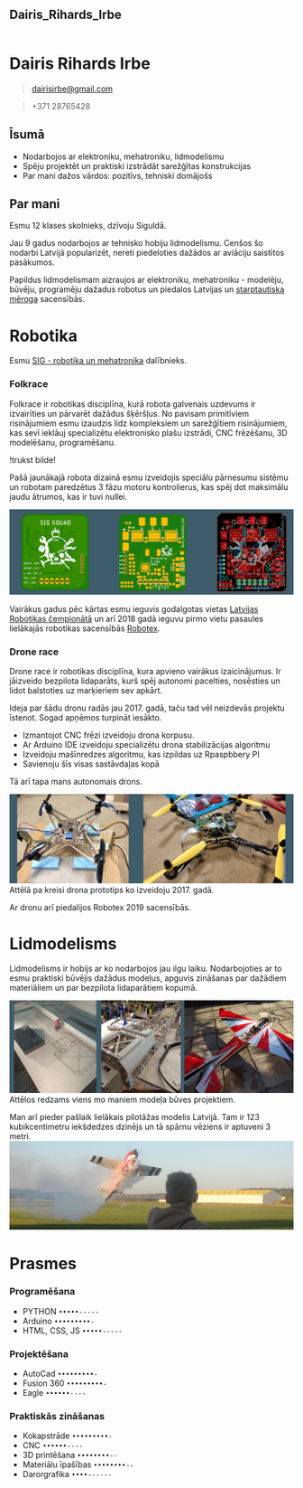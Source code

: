  ## Dairis_Rihards_Irbe
<pre>
</pre>
> 
 
 # Dairis Rihards Irbe
 
> [dairisirbe@gmail.com](mailto:dairisirbe@gmail.com?subject=[GitHub_zina] )

> +371 28765428

## Īsumā
* Nodarbojos ar elektroniku, mehatroniku, lidmodelismu
* Spēju projektēt un praktiski izstrādāt sarežģītas konstrukcijas
* Par mani dažos vārdos: pozitīvs, tehniski domājošs

## Par mani

Esmu 12 klases skolnieks, dzīvoju Siguldā.

Jau 9 gadus nodarbojos ar tehnisko hobiju lidmodelismu. Cenšos šo nodarbi Latvijā popularizēt, nereti piedeloties dažādos ar aviāciju saistītos pasākumos.

Papildus lidmodelismam aizraujos ar elektroniku, mehatroniku - modelēju, būvēju, programēju dažadus robotus un piedalos Latvijas un [starptautiska mēroga](https://robotex.international/) sacensībās.

# Robotika

Esmu [SIG - robotika un mehatronika](https://www.facebook.com/SIGsquad/) dalībnieks.

### Folkrace

Folkrace ir robotikas disciplīna, kurā robota galvenais uzdevums ir izvairīties un pārvarēt dažādus šķēršļus. No pavisam primitīviem risinājumiem esmu izaudzis lidz kompleksiem un sarežģītiem risinājumiem, kas sevī ieklāuj  specializētu elektronisko plašu izstrādi, CNC frēzēšanu, 3D modelēšanu, programēšanu.

!trukst bilde!

Pašā jaunākajā robota dizainā esmu izveidojis speciālu pārnesumu sistēmu un robotam paredzētus 3 fāzu motoru kontrolierus, kas spēj dot maksimālu jaudu ātrumos, kas ir tuvi nullei.

![BLDC kontrolieris](/images/plate.png)

Vairākus gadus pēc kārtas esmu ieguvis godalgotas vietas [Latvijas Robotikas čempionātā](http://robotuskola.lv/lv/latvijas-robotikas-cempionats-kalendars/) un arī 2018 gadā ieguvu pirmo vietu pasaules lielākajās robotikas sacensībās [Robotex](https://robotex.international).

### Drone race

Drone race ir robotikas disciplīna, kura apvieno vairākus izaicinājumus. Ir jāizveido bezpilota lidaparāts, kurš spēj autonomi pacelties, nosēsties un lidot balstoties uz marķieriem sev apkārt.

Ideja par šādu dronu radās jau 2017. gadā, taču tad vēl neizdevās projektu īstenot. Sogad apņēmos turpināt iesākto. 
* Izmantojot CNC frēzi izveidoju drona korpusu.
* Ar Arduino IDE izveidoju specializētu drona stabilizācijas algoritmu
* Izveidoju mašīnredzes algoritmu, kas izpildas uz Rpaspbbery PI
* Savienoju šīs visas sastāvdaļas kopā

Tā arī tapa mans autonomais drons. 

![Droni](/images/drons.png)
Attēlā pa kreisi drona prototips ko izveidoju 2017. gadā.

Ar dronu arī piedalijos Robotex 2019 sacensībās.

# Lidmodelisms
Lidmodelisms ir hobijs ar ko nodarbojos jau ilgu laiku. Nodarbojoties ar to esmu praktiski būvējis dažādus modeļus, apguvis zināšanas par dažādiem materiāliem un par bezpilota lidaparātiem kopumā.

![Modelis](/images/lidmasinas.png)
Attēlos redzams viens mo maniem modeļa būves projektiem.

Man arī pieder pašlaik lielākais pilotāžas modelis Latvijā. Tam ir 123 kubikcentimetru iekšdedzes dzinējs un tā spārnu vēziens ir aptuveni 3 metri. 
![Edge](/images/edge1.png)

# Prasmes

### Programēšana
* PYTHON `•••••-----`
* Arduino `•••••••••-`        
* HTML, CSS, JS `•••••-----`

### Projektēšana
* AutoCad `•••••••••-`
* Fusion 360 `•••••••••-`
* Eagle `••••••----`

### Praktiskās zināšanas
* Kokapstrāde `•••••••••-`
* CNC `••••••----`
* 3D printēšana `••••••••--`
* Materiālu īpašības `••••••••--`
* Darorgrafika `••••------`
